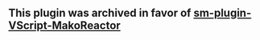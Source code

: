 ## This plugin was archived in favor of [sm-plugin-VScript-MakoReactor](https://github.com/srcdslab/sm-plugin-VScript-MakoReactor])
